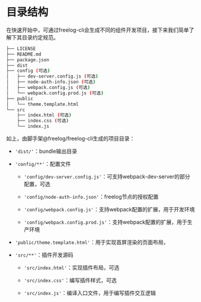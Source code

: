 # 目录结构
在快速开始中，可通过freelog-cli会生成不同的组件开发项目，接下来我们简单了解下其目录约定规范。

```bash
├── LICENSE
├── README.md
├── package.json
├── dist
├── config (可选)
│   ├── dev-server.config.js (可选)
│   ├── node-auth-info.json (可选)
│   ├── webpack.config.js (可选)
│   └── webpack.config.prod.js (可选)
├── public
│   └── theme.template.html
└── src
    ├── index.html (可选)
    ├── index.css (可选)
    └── index.js
```

如上，由脚手架@freelog/freelog-cli生成的项目目录：

- `'dist/'`：bundle输出目录

- `'config/**'`：配置文件

    - `'config/dev-server.config.js'`：可支持webpack-dev-server的部分配置，可选
    
    - `'config/node-auth-info.json'`：freelog节点的授权配置
    
    - `'config/webpack.config.js'`：支持webpack配置的扩展，用于开发环境
    
    - `'config/webpack.config.prod.js'`：支持webpack配置的扩展，用于生产环境

- `'public/theme.template.html'`：用于实现首屏渲染的页面布局，

- `'src/**'`：插件开发源码

    - `'src/index.html'`：实现插件布局，可选
    
    - `'src/index.css'`：编写插件样式，可选
    
    - `'src/index.js'`：编译入口文件，用于编写插件交互逻辑

